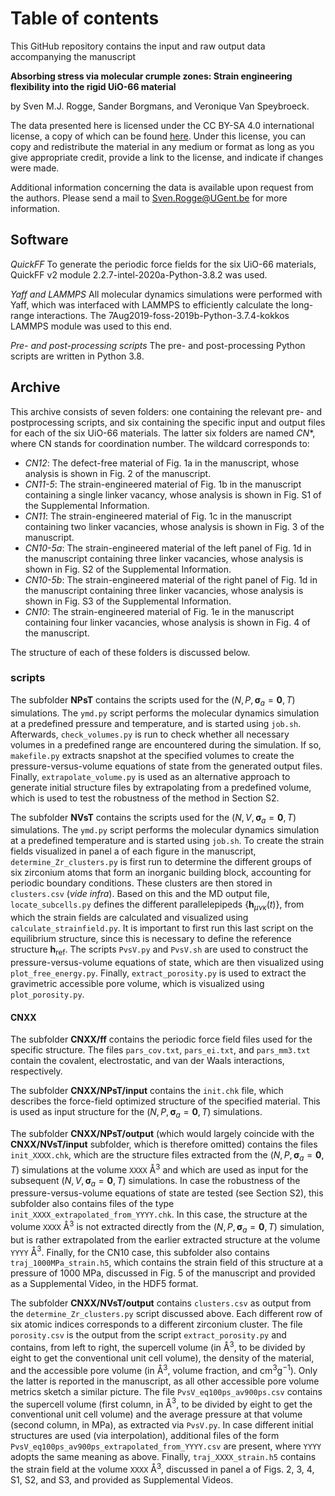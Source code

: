 
# Table of contents

This GitHub repository contains the input and raw output data accompanying the manuscript

**Absorbing stress via molecular crumple zones: Strain engineering flexibility into the rigid UiO-66 material**

by Sven M.J. Rogge, Sander Borgmans, and Veronique Van Speybroeck.

The data presented here is licensed under the CC BY-SA 4.0 international license, a copy of which can be found [here](https://creativecommons.org/licenses/by-sa/4.0/). Under this license, you can copy and redistribute the material in any medium or format as long as you give appropriate credit, provide a link to the license, and indicate if changes were made.

Additional information concerning the data is available upon request from the authors. Please send a mail to Sven.Rogge@UGent.be for more information.

## Software
*QuickFF*
To generate the periodic force fields for the six UiO-66 materials, QuickFF v2 module 2.2.7-intel-2020a-Python-3.8.2 was used.

*Yaff and LAMMPS*
All molecular dynamics simulations were performed with Yaff, which was interfaced with LAMMPS to efficiently calculate the long-range interactions. The  7Aug2019-foss-2019b-Python-3.7.4-kokkos LAMMPS module was used to this end.

*Pre- and post-processing scripts*
The pre- and post-processing Python scripts are written in Python 3.8.


## Archive

This archive consists of seven folders: one containing the relevant pre- and postprocessing scripts, and six containing the specific input and output files for each of the six UiO-66 materials. The latter six folders are named *CN**, where CN stands for coordination number. The wildcard corresponds to:
* *CN12*: The defect-free material of Fig. 1a in the manuscript, whose analysis is shown in Fig. 2 of the manuscript.
* *CN11-5*: The strain-engineered material of Fig. 1b in the manuscript containing a single linker vacancy, whose analysis is shown in Fig. S1 of the Supplemental Information.
* *CN11*: The strain-engineered material of Fig. 1c in the manuscript containing two linker vacancies, whose analysis is shown in Fig. 3 of the manuscript.
* *CN10-5a*: The strain-engineered material of the left panel of Fig. 1d in the manuscript containing three linker vacancies, whose analysis is shown in Fig. S2 of the Supplemental Information.
* *CN10-5b*: The strain-engineered material of the right panel of Fig. 1d in the manuscript containing three linker vacancies, whose analysis is shown in Fig. S3 of the Supplemental Information.
* *CN10*: The strain-engineered material of Fig. 1e in the manuscript containing four linker vacancies, whose analysis is shown in Fig. 4 of the manuscript.

The structure of each of these folders is discussed below.

### scripts

The subfolder **NPsT** contains the scripts used for the $(N, P, \bm \sigma_a = \bm 0, T)$ simulations. The `ymd.py` script performs the molecular dynamics simulation at a predefined pressure and temperature, and is started using `job.sh`. Afterwards, `check_volumes.py` is run to check whether all necessary volumes in a predefined range are encountered during the simulation. If so, `makefile.py` extracts snapshot at the specified volumes to create the pressure-versus-volume equations of state from the generated output files. Finally, `extrapolate_volume.py` is used as an alternative approach to generate initial structure files by extrapolating from a predefined volume, which is  used to test the robustness of the method in Section S2.

The subfolder **NVsT** contains the scripts used for the $(N, V, \bm \sigma_a = \bm 0, T)$ simulations. The `ymd.py` script performs the molecular dynamics simulation at a predefined temperature and is started using `job.sh`.  To create the strain fields visualized in panel a of each figure in the manuscript, `determine_Zr_clusters.py` is first run to determine the different groups of six zirconium atoms that form an inorganic building block, accounting for periodic boundary conditions. These clusters are then stored in `clusters.csv` (*vide infra*). Based on this and the MD output file, `locate_subcells.py` defines the different parallelepipeds $\{\mathbf{h}_{\mu \nu \kappa} (t) \}$, from which the strain fields are calculated and visualized using `calculate_strainfield.py`. It is important to first run this last script on the equilibrium structure, since this is necessary to define the reference structure $\mathbf{h}_\text{ref}$. The scripts `PvsV.py` and `PvsV.sh` are used to construct the pressure-versus-volume equations of state, which are then visualized using `plot_free_energy.py`. Finally, `extract_porosity.py` is used to extract the gravimetric accessible pore volume, which is visualized using `plot_porosity.py`.

#### CNXX

The subfolder **CNXX/ff** contains the periodic force field files used for the specific structure. The files `pars_cov.txt`, `pars_ei.txt`, and `pars_mm3.txt` contain the covalent, electrostatic, and van der Waals interactions, respectively.

The subfolder **CNXX/NPsT/input** contains the `init.chk` file, which describes the force-field optimized structure of the specified material. This is used as input structure for the $(N, P, \bm \sigma_a = \bm 0, T)$ simulations.

The subfolder **CNXX/NPsT/output** (which would largely coincide with the **CNXX/NVsT/input** subfolder, which is therefore omitted) contains the files `init_XXXX.chk`, which are the structure files extracted from the $(N, P, \bm \sigma_a = \bm 0, T)$ simulations at the volume `XXXX` Å$^3$ and which are used as input for the subsequent $(N, V, \bm \sigma_a = \bm 0, T)$ simulations. In case the robustness of the pressure-versus-volume equations of state are tested (see Section S2), this subfolder also contains files of the type `init_XXXX_extrapolated_from_YYYY.chk`. In this case, the structure at the volume `XXXX` Å$^3$ is not extracted directly from the $(N, P, \bm \sigma_a = \bm 0, T)$ simulation, but is rather extrapolated from the earlier extracted structure at the volume `YYYY` Å$^3$. Finally, for the CN10 case, this subfolder also contains `traj_1000MPa_strain.h5`, which contains the strain field of this structure at a pressure of 1000 MPa, discussed in Fig. 5 of the manuscript and provided as a Supplemental Video, in the HDF5 format.

The subfolder **CNXX/NVsT/output** contains `clusters.csv` as output from the `determine_Zr_clusters.py` script discussed above. Each different row of six atomic indices corresponds to a different zirconium cluster. The file `porosity.csv` is the output from the script `extract_porosity.py` and contains, from left to right, the supercell volume (in Å$^3$, to be divided by eight to get the conventional unit cell volume), the density of the material, and the accessible pore volume (in Å$^3$, volume fraction, and cm$^3$g$^{-1}$). Only the latter is reported in the manuscript, as all other accessible pore volume metrics sketch a similar picture. The file `PvsV_eq100ps_av900ps.csv` contains the supercell volume (first column, in Å$^3$, to be divided by eight to get the conventional unit cell volume) and the average pressure at that volume (second column, in MPa), as extracted via `PvsV.py`. In case different initial structures are used (via interpolation), additional  files of the form `PvsV_eq100ps_av900ps_extrapolated_from_YYYY.csv` are present, where `YYYY` adopts the same meaning as above. Finally, `traj_XXXX_strain.h5` contains the strain field at the volume `XXXX` Å$^3$, discussed in panel a of Figs. 2, 3, 4, S1, S2, and S3, and provided as Supplemental Videos.
